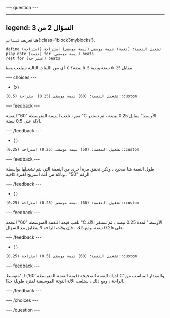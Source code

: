 
--- question ---

---
legend: السؤال 2 من 3
---

هنا تعريف `لبناتي`{:class='block3myblocks'}.

```blocks3
define تشغيل النغمة: (نغمة) نبضة موسقى (نبضة موسقى) استراحة (استراحة)
play note (نغمة) for (نبضة موسقى) beats
rest for (استراحة) beats
```

أي من اللبنات التالية سيلعب `وسط C` مقابل `0.25` نبضة وبقية `0.5` نبضة؟

--- choices ---

- (x)

```blocks3
تشغيل النغمة: (60) نبضة موسقى (0.25) استراحة (0.5)::custom
```

  --- feedback ---

  نعم ، تلعب القيمة المتوسطة  "60" النغمة "C الأوسط" مقابل 0.25 نبضة ، ثم تستقر الآلة على 0.5 نبضة.

  --- /feedback ---

- ( )
```blocks3
تشغيل النغمة: (50) نبضة موسقى (0.25) استراحة (0.25)::custom
```

  --- feedback ---

  طول النغمة هنا صحيح ، ولكن تحقق مرة أخرى من النغمة التي يتم تشغيلها بواسطة الرقم "50" ، وتأكد من أنك استريح لفترة كافية.

  --- /feedback ---

- ( )
```blocks3
تشغيل النغمة: (60) نبضة موسقى (0.25) استراحة (0.25)::custom
```

  --- feedback ---

تلعب قيمة النغمة المتوسطة "60" النغمة "C الأوسط" لمدة 0.25 نبضة ، ثم تستقر الآلة على 0.25 نبضة. ومع ذلك ، فإن وقت الراحة لا يتطابق مع السؤال.

  --- /feedback ---

- ( )
```blocks3
تشغيل النغمة: (60) نبضة موسقى (0.5) استراحة (0.25)::custom
```

  --- feedback ---

  لديك النغمة الصحيحة (قيمة النغمة المتوسطة '60') لـ 'متوسط C' والمقدار المناسب من الراحة ، ومع ذلك ، ستلعب الآلة النوتة الموسيقية لفترة طويلة جدًا.

  --- /feedback ---

--- /choices ---

--- /question ---
